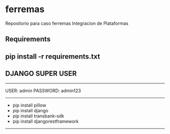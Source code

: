 # ferremas
Repositorio para caso ferremas Integracion de Plataformas

## Requirements
## pip install -r requirements.txt

## DJANGO SUPER USER
-----------------------------

USER: admin
PASSWORD: admin123

----------------------------------

- pip install pillow
- pip install django
- pip install transbank-sdk
- pip install djangorestframework

----------------------------------
